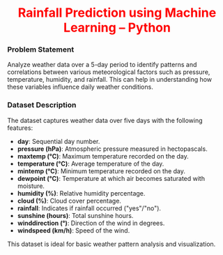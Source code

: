 <h1 style='color:red;text-align:center;'>Rainfall Prediction using Machine Learning – Python</h1>
<h3>Problem Statement</h3>
    <p>
        Analyze weather data over a 5-day period to identify patterns and correlations between various meteorological factors such as pressure, temperature, humidity, and rainfall. This can help in understanding how these variables influence daily weather conditions.
    </p>
    <h3>Dataset Description</h3>
    <p>The dataset captures weather data over five days with the following features:</p>
    <ul>
        <li><strong>day</strong>: Sequential day number.</li>
        <li><strong>pressure (hPa)</strong>: Atmospheric pressure measured in hectopascals.</li>
        <li><strong>maxtemp (°C)</strong>: Maximum temperature recorded on the day.</li>
        <li><strong>temperature (°C)</strong>: Average temperature of the day.</li>
        <li><strong>mintemp (°C)</strong>: Minimum temperature recorded on the day.</li>
        <li><strong>dewpoint (°C)</strong>: Temperature at which air becomes saturated with moisture.</li>
        <li><strong>humidity (%)</strong>: Relative humidity percentage.</li>
        <li><strong>cloud (%)</strong>: Cloud cover percentage.</li>
        <li><strong>rainfall</strong>: Indicates if rainfall occurred ("yes"/"no").</li>
        <li><strong>sunshine (hours)</strong>: Total sunshine hours.</li>
        <li><strong>winddirection (°)</strong>: Direction of the wind in degrees.</li>
        <li><strong>windspeed (km/h)</strong>: Speed of the wind.</li>
    </ul>
    <p>This dataset is ideal for basic weather pattern analysis and visualization.</p>
